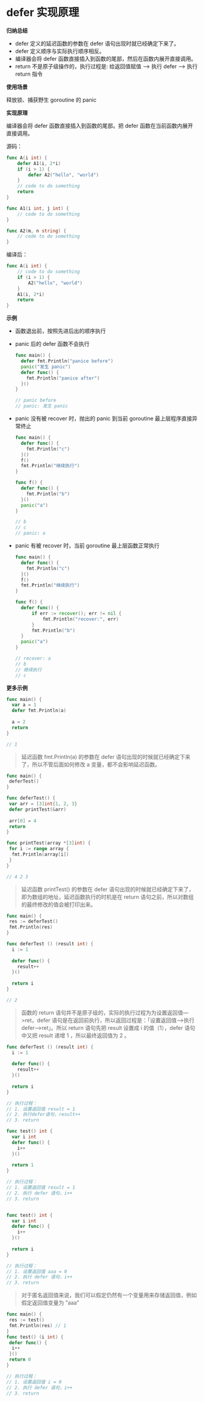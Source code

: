 # defer 实现原理

**归纳总结**

- defer 定义的延迟函数的参数在 defer 语句出现时就已经确定下来了。
- defer 定义顺序与实际执行顺序相反。
- 编译器会将 defer 函数直接插入到函数的尾部，然后在函数内展开直接调用。
- return 不是原子级操作的，执行过程是: 给返回值赋值 —> 执行 defer —> 执行 return 指令

**使用场景**

释放锁、捕获野生 goroutine 的 panic

**实现原理**

编译器会将 defer 函数直接插入到函数的尾部。把 defer 函数在当前函数内展开直接调用。

源码：

```Go
func A(i int) {
    defer A1(i, 2*i)
    if (i > 1) {
        defer A2("hello", "world")
    }
    // code to do something
    return
}

func A1(i int, j int) {
    // code to do something
}

func A2(m, n string) {
    // code to do something
}
```

编译后：

```Go
func A(i int) {
    // code to do something
    if (i > 1) {
        A2("hello", "world")
    }
    A1(i, 2*i)
    return
}
```

**示例**

- 函数退出前，按照先进后出的顺序执行
- panic 后的 defer 函数不会执行
  
  ```Go
  func main() {
    defer fmt.Println("panice before")
    panic("发生 panic")
    defer func() {
      fmt.Println("panice after")
    }()
  }

  // panic before
  // panic: 发生 panic
  ```

- panic 没有被 recover 时，抛出的 panic 到当前 goroutine 最上层程序直接异常终止
  
  ```Go
  func main() {
    defer func() {
      fmt.Println("c")
    }()
    f()
    fmt.Println("继续执行")
  }

  func f() {
    defer func() {
      fmt.Println("b")
    }()
    panic("a")
  }

  // b
  // c
  // panic: a
  ```

- panic 有被 recover 时，当前 goroutine 最上层函数正常执行
  
  ```Go
  func main() {
    defer func() {
      fmt.Println("c")
    }()
    f()
    fmt.Println("继续执行")
  }

  func f() {
    defer func() {
        if err := recover(); err != nil {
            fmt.Println("recover:", err)
        }
        fmt.Println("b")
    }
    panic("a")
  }

  // recover: a
  // b
  // 继续执行
  // c
  ```

**更多示例**

```Go
func main() {
  var a = 1
  defer fmt.Println(a)
  
  a = 2
  return
}

// 1
```

> 延迟函数 fmt.Println(a) 的参数在 defer 语句出现的时候就已经确定下来了，所以不管后面如何修改 a 变量，都不会影响延迟函数。

```Go
func main() {
 deferTest()
}

func deferTest() {
 var arr = [3]int{1, 2, 3}
 defer printTest(&arr)
 
 arr[0] = 4
 return
}

func printTest(array *[3]int) {
 for i := range array {
  fmt.Println(array[i])
 }
}

// 4 2 3
```

> 延迟函数 printTest() 的参数在 defer 语句出现的时候就已经确定下来了，即为数组的地址，延迟函数执行的时机是在 return 语句之前，所以对数组的最终修改的值会被打印出来。

```Go
func main() {
 res := deferTest()
 fmt.Println(res)
}

func deferTest () (result int) {
  i := 1
  
  defer func() {
    result++
  }()
  
  return i
}

// 2
```

> 函数的 return 语句并不是原子级的，实际的执行过程为为设置返回值—>ret，defer 语句是在返回前执行，所以返回过程是：「设置返回值—>执行defer—>ret」。所以 return 语句先把 result 设置成 i 的值（1），defer 语句中又把 result 递增 1 ，所以最终返回值为 2 。

```Go
func deferTest () (result int) {
  i := 1
  
  defer func() {
    result++
  }()
  
  return i
}

// 执行过程：
// 1. 设置返回值 result = 1
// 2. 执行defer语句，result++
// 3. return
```

```Go
func test() int {
  var i int
  defer func() {
    i++
  }()
  
  return 1
}

// 执行过程：
// 1. 设置返回值 result = 1
// 2. 执行 defer 语句，i++
// 3. return
```

```Go

func test() int {
  var i int
  defer func() {
    i++
  }()
  
  return i
}

// 执行过程：
// 1. 设置返回值 aaa = 0
// 2. 执行 defer 语句，i++
// 3. return
```

> 对于匿名返回值来说，我们可以假定仍然有一个变量用来存储返回值，例如假定返回值变量为 ”aaa”

```Go
func main() {
 res := test()
 fmt.Println(res) // 1
}
func test() (i int) {
 defer func() {
  i++
 }()
 return 0
}

// 执行过程：
// 1. 设置返回值 i = 0
// 2. 执行 defer 语句，i++
// 3. return
```